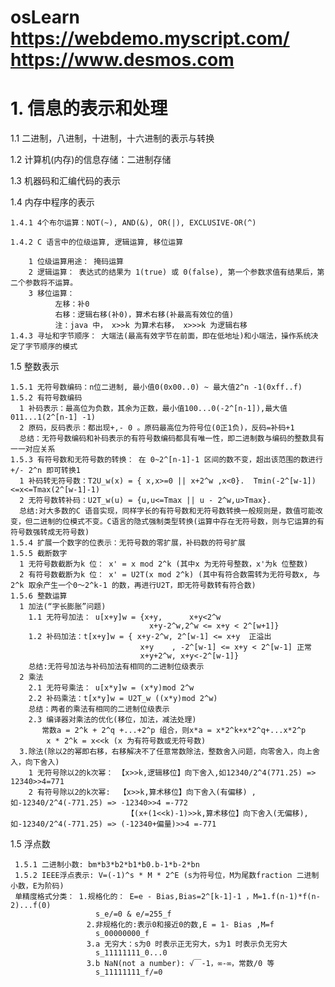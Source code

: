 # osLearn https://webdemo.myscript.com/ https://www.desmos.com


# 1. 信息的表示和处理

  1.1 二进制，八进制，十进制，十六进制的表示与转换
  
  1.2 计算机(内存)的信息存储：二进制存储
  
  1.3 机器码和汇编代码的表示
  
  1.4 内存中程序的表示
  
    1.4.1 4个布尔运算：NOT(~), AND(&), OR(|), EXCLUSIVE-OR(^) 
    
    1.4.2 C 语言中的位级运算, 逻辑运算, 移位运算
      
        1 位级运算用途： 掩码运算
        2 逻辑运算： 表达式的结果为 1(true) 或 0(false), 第一个参数求值有结果后，第二个参数将不运算。
        3 移位运算： 
              左移：补0
              右移：逻辑右移(补0)，算术右移(补最高有效位的值)
              注：java 中， x>>k 为算术右移， x>>>k 为逻辑右移
    1.4.3 寻址和字节顺序： 大端法(最高有效字节在前面，即在低地址)和小端法，操作系统决定了字节顺序的模式
    
    
   1.5 整数表示
   
    1.5.1 无符号数编码：n位二进制, 最小值0(0x00..0) ~ 最大值2^n -1(0xff..f)
    1.5.2 有符号数编码
      1 补码表示：最高位为负数，其余为正数，最小值100...0(-2^[n-1]),最大值011...1(2^[n-1] -1)
      2 原码，反码表示：都出现+,- 0 。原码最高位为符号位(0正1负)，反码=补码+1
      总结：无符号数编码和补码表示的有符号数编码都具有唯一性，即二进制数与编码的整数具有一一对应关系
    1.5.3 有符号数和无符号数的转换： 在 0~2^[n-1]-1 区间的数不变，超出该范围的数进行+/- 2^n 即可转换1
      1 补码转无符号数：T2U_w(x) = { x,x>=0 || x+2^w ,x<0}.  Tmin(-2^[w-1])<=x<=Tmax(2^[w-1]-1)
      2 无符号数转补码：U2T_w(u) = {u,u<=Tmax || u - 2^w,u>Tmax}. 
      总结:对大多数的C 语音实现，同样字长的有符号数和无符号数转换一般规则是，数值可能改变，但二进制的位模式不变。C语言的隐式强制类型转换(运算中存在无符号数，则与它运算的有符号数强转成无符号数)
    1.5.4 扩展一个数字的位表示：无符号数的零扩展，补码数的符号扩展
    1.5.5 截断数字          
      1 无符号数截断为k 位： x' = x mod 2^k (其中x 为无符号整数，x'为k 位整数)
      2 有符号数截断为k 位： x' = U2T(x mod 2^k) (其中有符合数需转为无符号数x, 与2^k 取余产生一个0～2^k-1 的数，再进行U2T，即无符号数转有符合数)
    1.5.6 整数运算
      1 加法(“字长膨胀”问题)
        1.1 无符号加法： u[x+y]w = {x+y,      x+y<2^w 
                                   x+y-2^w,2^w <= x+y < 2^[w+1]}
        1.2 补码加法：t[x+y]w = { x+y-2^w, 2^[w-1] <= x+y  正溢出
                                 x+y    , -2^[w-1] <= x+y < 2^[w-1] 正常 
                                 x+y+2^w, x+y<-2^[w-1]}
        总结:无符号加法与补码加法有相同的二进制位级表示
      2 乘法
        2.1 无符号乘法： u[x*y]w = (x*y)mod 2^w
        2.2 补码乘法：t[x*y]w = U2T_w ((x*y)mod 2^w)
        总结：两者的乘法有相同的二进制位级表示
        2.3 编译器对乘法的优化(移位，加法，减法处理)
           常数a = 2^k + 2^q +...+2^p 组合，则x*a = x*2^k+x*2^q+...x*2^p 
            x * 2^k = x<<k (x 为有符号数或无符号数)
      3.除法(除以2的幂即右移，右移解决不了任意常数除法，整数舍入问题，向零舍入，向上舍入，向下舍入)
        1 无符号除以2的k次幂： 【x>>k,逻辑移位】向下舍入,如12340/2^4(771.25) => 12340>>4=771
        2 有符号除以2的k次幂:  【x>>k,算术移位】向下舍入(有偏移) ,如-12340/2^4(-771.25) => -12340>>4 =-772
                              【(x+(1<<k)-1)>>k,算术移位】向下舍入(无偏移),如-12340/2^4(-771.25) => (-12340+偏量)>>4 =-771
   1.5 浮点数
   
     1.5.1 二进制小数: bm*b3*b2*b1*b0.b-1*b-2*bn
     1.5.2 IEEE浮点表示: V=(-1)^s * M * 2^E (s为符号位，M为尾数fraction 二进制小数，E为阶码)
     单精度格式分类： 1.规格化的： E=e - Bias,Bias=2^[k-1]-1 ，M=1.f(n-1)*f(n-2)...f(0)
                       s_e/=0 & e/=255_f
                     2.非规格化的:表示0和接近0的数,E = 1- Bias ,M=f
                       s_00000000_f
                     3.a 无穷大：s为0 时表示正无穷大，s为1 时表示负无穷大
                       s_11111111_0...0
                     3.b NaN(not a number): √￣-1，∞-∞，常数/0 等
                       s_11111111_f/=0
     
